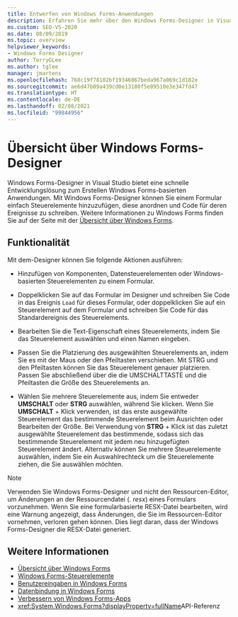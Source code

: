 ```yaml
---
title: Entwerfen von Windows Forms-Anwendungen
description: Erfahren Sie mehr über den Windows Forms-Designer in Visual Studio, der eine schnelle Entwicklungslösung zum Erstellen Windows Forms-basierter Anwendungen bietet.
ms.custom: SEO-VS-2020
ms.date: 08/09/2019
ms.topic: overview
helpviewer_keywords:
- Windows Forms Designer
author: TerryGLee
ms.author: tglee
manager: jmartens
ms.openlocfilehash: 768c19f78102bf19346867beda967a069c1d182e
ms.sourcegitcommit: ae6d47b09a439cd0e13180f5e89510e3e347fd47
ms.translationtype: HT
ms.contentlocale: de-DE
ms.lasthandoff: 02/08/2021
ms.locfileid: "99844956"
---
```

# <a name="windows-forms-designer-overview"></a>Übersicht über Windows Forms-Designer

Windows Forms-Designer in Visual Studio bietet eine schnelle Entwicklungslösung zum Erstellen Windows Forms-basierten Anwendungen. Mit Windows Forms-Designer können Sie einem Formular einfach Steuerelemente hinzuzufügen, diese anordnen und Code für deren Ereignisse zu schreiben. Weitere Informationen zu Windows Forms finden Sie auf der Seite mit der [Übersicht über Windows Forms](/dotnet/framework/winforms/windows-forms-overview).

## <a name="functionality"></a>Funktionalität

Mit dem-Designer können Sie folgende Aktionen ausführen:

- Hinzufügen von Komponenten, Datensteuerelementen oder Windows-basierten Steuerelementen zu einem Formular.

- Doppelklicken Sie auf das Formular im Designer und schreiben Sie Code in das Ereignis `Load` für dieses Formular, oder doppelklicken Sie auf ein Steuerelement auf dem Formular und schreiben Sie Code für das Standardereignis des Steuerelements.

- Bearbeiten Sie die Text-Eigenschaft eines Steuerelements, indem Sie das Steuerelement auswählen und einen Namen eingeben.

- Passen Sie die Platzierung des ausgewählten Steuerelements an, indem Sie es mit der Maus oder den Pfeiltasten verschieben. Mit STRG und den Pfeiltasten können Sie das Steuerelement genauer platzieren. Passen Sie abschließend über die die UMSCHALTTASTE und die Pfeiltasten die Größe des Steuerelements an.

- Wählen Sie mehrere Steuerelemente aus, indem Sie entweder **UMSCHALT** oder **STRG** auswählen, während Sie klicken. Wenn Sie **UMSCHALT** + Klick verwenden, ist das erste ausgewählte Steuerelement das bestimmende Steuerelement beim Ausrichten oder Bearbeiten der Größe. Bei Verwendung von **STRG** + Klick ist das zuletzt ausgewählte Steuerelement das bestimmende, sodass sich das bestimmende Steuerelement mit jedem neu hinzugefügten Steuerelement ändert. Alternativ können Sie mehrere Steuerelemente auswählen, indem Sie ein Auswahlrechteck um die Steuerelemente ziehen, die Sie auswählen möchten.

> [!NOTE]
> Verwenden Sie Windows Forms-Designer und nicht den Ressourcen-Editor, um Änderungen an der Ressourcendatei (*. resx*) eines Formulars vorzunehmen. Wenn Sie eine formularbasierte RESX-Datei bearbeiten, wird eine Warnung angezeigt, dass Änderungen, die Sie im Ressourcen-Editor vornehmen, verloren gehen können. Dies liegt daran, dass der Windows Forms-Designer die RESX-Datei generiert.

## <a name="see-also"></a>Weitere Informationen

- [Übersicht über Windows Forms](/dotnet/framework/winforms/windows-forms-overview)
- [Windows Forms-Steuerelemente](/dotnet/framework/winforms/controls/)
- [Benutzereingaben in Windows Forms](/dotnet/framework/winforms/user-input-in-windows-forms)
- [Datenbindung in Windows Forms](/dotnet/framework/winforms/windows-forms-data-binding)
- [Verbessern von Windows Forms-Apps](/dotnet/framework/winforms/advanced/)
- <xref:System.Windows.Forms?displayProperty=fullName>API-Referenz
